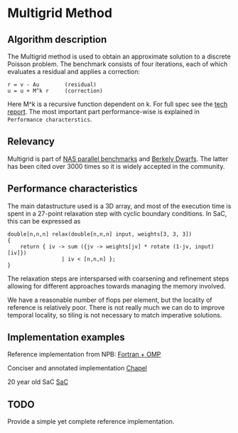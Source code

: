 # Multigrid Method

## Algorithm description

The Multigrid method is used to obtain an approximate solution to a discrete
Poisson problem. The benchmark consists of four iterations, each of which
evaluates a residual and applies a correction:

```
r = v - Au        (residual)
u = u + M^k r     (correction)
```

Here M^k is a recursive function dependent on k. For full spec see the
[tech report](https://www.nas.nasa.gov/assets/nas/pdf/techreports/1994/rnr-94-007.pdf).
The most important part performance-wise is explained in
```Performance characterstics```.

## Relevancy

Multigrid is part of [NAS parallel benchmarks](https://www.nas.nasa.gov/software/npb.html)
and [Berkely Dwarfs](https://www2.eecs.berkeley.edu/Pubs/TechRpts/2006/EECS-2006-183.pdf).
The latter has been cited over 3000 times so it is widely accepted in the
community.

## Performance characteristics

The main datastructure used is a 3D array, and most of the execution time is
spent in a 27-point relaxation step with cyclic boundary conditions. In SaC, this
can be expressed as

```
double[n,n,n] relax(double[n,n,n] input, weights[3, 3, 3])
{
    return { iv -> sum ({jv -> weights[jv] * rotate (1-jv, input)[iv]})
                 | iv < [n,n,n] };
}
```
The relaxation steps are intersparsed with coarsening and refinement steps
allowing for different approaches towards managing the memory involved.

We have a reasonable number of flops per element, but the locality of reference
is relatively poor. There is not really much we can do to improve temporal locality, so
tiling is not necessary to match imperative solutions.

## Implementation examples

Reference implementation from NPB:
[Fortran + OMP](https://github.com/casys-kaist/NPB3.4/blob/master/NPB3.4-OMP/MG/mg.f)

Conciser and annotated implementation
[Chapel](https://github.com/chapel-lang/chapel/blob/main/test/npb/mg/mg-annotated.chpl)

20 year old SaC
[SaC](https://github.com/SacBase/NASParallelBenchmarks/blob/master/MG/mg_rotate.sac)

## TODO

Provide a simple yet complete reference implementation.
